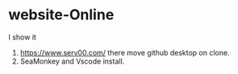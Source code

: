 # website-Online

I  show it 

1. https://www.serv00.com/ there move github desktop on clone.
2. SeaMonkey  and Vscode install.

